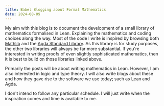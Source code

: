 ```yaml
---
title: Babel Blogging about Formal Mathematics
date: 2024-08-09
---
```


My aim with this blog is to document the development of a small library of mathematics formalised in Lean. 
Explaining the mathematics and coding choices along the way. Most of the code I write is inspired by browsing both
[Mathlib](https://github.com/leanprover-community/mathlib4) and the [Agda Standard Library](https://github.com/agda/agda-stdlib).
As this library is for study purposes, the other two libraries will always be far more substantial. 
If you're interested in writing proofs of even slightly sophisticated mathematics, then it is best to build on those 
libraries linked above. 

Primarily the posts will be about writing mathematics in Lean. However, I am also interested in logic and type theory. I will also 
write blogs about these and how they gave rise to the software we use today; such as Lean and Agda.  

I don't intend to follow any particular schedule. I will just write when the inspiration comes and time is available to me.


